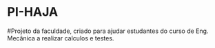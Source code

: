 # PI-HAJA
#Projeto da faculdade, criado para ajudar estudantes do curso de Eng. Mecânica a realizar calculos e testes.
